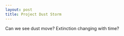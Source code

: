 ```yaml
---
layout: post
title: Project Dust Storm
---
```


Can we see dust move? Extinction changing with time?